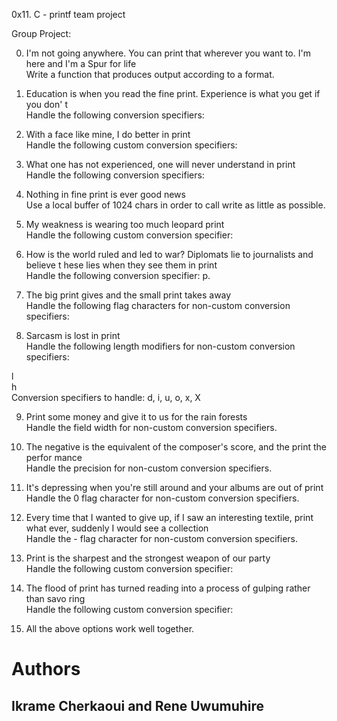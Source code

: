 0x11. C - printf team project

Group Project:

0. I'm not going anywhere. You can print that wherever you want to. I'm here and I'm
   a Spur for life  
   Write a function that produces output according to a format.
1. Education is when you read the fine print. Experience is what you get if you don'
   t  
   Handle the following conversion specifiers:

2. With a face like mine, I do better in print  
   Handle the following custom conversion specifiers:  

3. What one has not experienced, one will never understand in print  
   Handle the following conversion specifiers:  

4. Nothing in fine print is ever good news  
   Use a local buffer of 1024 chars in order to call write as little as possible.  

5. My weakness is wearing too much leopard print  
   Handle the following custom conversion specifier:  

6. How is the world ruled and led to war? Diplomats lie to journalists and believe t
   hese lies when they see them in print  
   Handle the following conversion specifier: p.  

7. The big print gives and the small print takes away  
   Handle the following flag characters for non-custom conversion specifiers:  

8. Sarcasm is lost in print  
   Handle the following length modifiers for non-custom conversion specifiers:  


l  
h  
Conversion specifiers to handle: d, i, u, o, x, X

9. Print some money and give it to us for the rain forests  
   Handle the field width for non-custom conversion specifiers.  

10. The negative is the equivalent of the composer's score, and the print the perfor
    mance  
    Handle the precision for non-custom conversion specifiers.  

11. It's depressing when you're still around and your albums are out of print  
    Handle the 0 flag character for non-custom conversion specifiers.  

12. Every time that I wanted to give up, if I saw an interesting textile, print what
    ever, suddenly I would see a collection  
    Handle the - flag character for non-custom conversion specifiers.  

13. Print is the sharpest and the strongest weapon of our party  
    Handle the following custom conversion specifier:  

14. The flood of print has turned reading into a process of gulping rather than savo
    ring  
    Handle the following custom conversion specifier:  

15. All the above options work well together.

# Authors
## Ikrame Cherkaoui and Rene Uwumuhire
